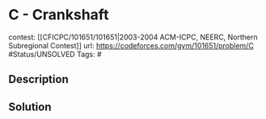 # C - Crankshaft

contest: [[CFICPC/101651/101651|2003-2004 ACM-ICPC, NEERC, Northern Subregional Contest]]
url: https://codeforces.com/gym/101651/problem/C
#Status/UNSOLVED
Tags: #

## Description

## Solution

